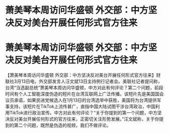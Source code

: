 # 萧美琴本周访问华盛顿 外交部：中方坚决反对美台开展任何形式官方往来

# 萧美琴本周访问华盛顿 外交部：中方坚决反对美台开展任何形式官方往来

【萧美琴本周访问华盛顿
外交部：中方坚决反对美台开展任何形式官方往来】财联社3月13日电，外交部发言人汪文斌13日主持例行记者会。美联社记者提问称，台湾“当选副总统”萧美琴本周访问华盛顿，中方对此有何评论？第二个问题，前段时间有个人工智能深度伪造的短片在台湾互联网上广泛传播。该短片先是美国国会议员承诺，如果民进党候选人在1月13日的台湾选举中获胜，美国将为台湾提供军事支持，该短片在TikTok上流传甚广，直指中国大陆试图干涉台湾政治，中国利用TikTok进行政治宣传。中方对此有何评论？“关于你提到的第一个问题，中方坚决反对美台开展任何形式的官方往来，正密切关注形势发展。”汪文斌称，关于你提到的第二个问题，既然是伪造的视频，我们不做评论。

